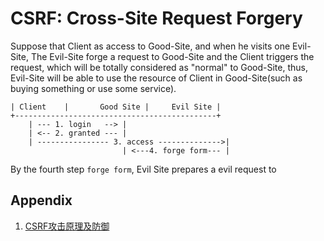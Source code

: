 # CSRF: Cross-Site Request Forgery

Suppose that Client as access to Good-Site, and when he visits one Evil-Site, The Evil-Site forge a request to Good-Site and the Client triggers the request, which will be totally considered as "normal" to Good-Site, thus, Evil-Site will be able to use the resource of Client in Good-Site(such as buying something or use some service).

```text
| Client    |       Good Site |     Evil Site |
+---------------------------------------------+
    | --- 1. login   --> |
    | <-- 2. granted --- |
    | ---------------- 3. access -------------->|
                         | <---4. forge form--- |
```

By the fourth step `forge form`, Evil Site prepares a evil request to 

## Appendix

1. [CSRF攻击原理及防御](https://www.cnblogs.com/shytong/p/5308667.html)